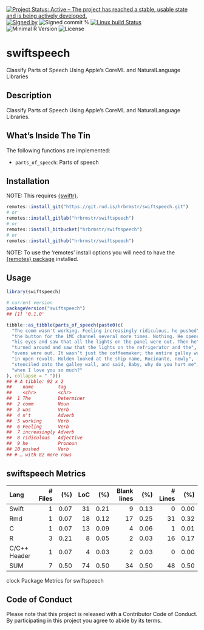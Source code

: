 
[![Project Status: Active – The project has reached a stable, usable
state and is being actively
developed.](https://www.repostatus.org/badges/latest/active.svg)](https://www.repostatus.org/#active)
[![Signed
by](https://img.shields.io/badge/Keybase-Verified-brightgreen.svg)](https://keybase.io/hrbrmstr)
![Signed commit
%](https://img.shields.io/badge/Signed_Commits-100%25-lightgrey.svg)
[![Linux build
Status](https://travis-ci.org/hrbrmstr/swiftspeech.svg?branch=master)](https://travis-ci.org/hrbrmstr/swiftspeech)  
![Minimal R
Version](https://img.shields.io/badge/R%3E%3D-3.6.0-blue.svg)
![License](https://img.shields.io/badge/License-MIT-blue.svg)

# swiftspeech

Classify Parts of Speech Using Apple’s CoreML and NaturalLanguage
Libraries

## Description

Classify Parts of Speech Using Apple’s CoreML and NaturalLanguage
Libraries.

## What’s Inside The Tin

The following functions are implemented:

-   `parts_of_speech`: Parts of speech

## Installation

NOTE: This requires [{swiftr}](https://github.com/hrbrmstr/swiftr).

``` r
remotes::install_git("https://git.rud.is/hrbrmstr/swiftspeech.git")
# or
remotes::install_gitlab("hrbrmstr/swiftspeech")
# or
remotes::install_bitbucket("hrbrmstr/swiftspeech")
# or
remotes::install_github("hrbrmstr/swiftspeech")
```

NOTE: To use the ‘remotes’ install options you will need to have the
[{remotes} package](https://github.com/r-lib/remotes) installed.

## Usage

``` r
library(swiftspeech)

# current version
packageVersion("swiftspeech")
## [1] '0.1.0'
```

``` r
tibble::as_tibble(parts_of_speech(paste0(c(
  "The comm wasn't working. Feeling increasingly ridiculous, he pushed",
  "the button for the 1MC channel several more times. Nothing. He opened",
  "his eyes and saw that all the lights on the panel were out. Then he",
  "turned around and saw that the lights on the refrigerator and the",
  "ovens were out. It wasn’t just the coffeemaker; the entire galley was",
  "in open revolt. Holden looked at the ship name, Rocinante, newly",
  "stenciled onto the galley wall, and said, Baby, why do you hurt me",
  "when I love you so much?"
), collapse = " ")))
## # A tibble: 92 x 2
##    name         tag       
##    <chr>        <chr>     
##  1 The          Determiner
##  2 comm         Noun      
##  3 was          Verb      
##  4 n't          Adverb    
##  5 working      Verb      
##  6 Feeling      Verb      
##  7 increasingly Adverb    
##  8 ridiculous   Adjective 
##  9 he           Pronoun   
## 10 pushed       Verb      
## # … with 82 more rows
```

## swiftspeech Metrics

| Lang         | \# Files |  (%) | LoC |  (%) | Blank lines |  (%) | \# Lines |  (%) |
|:-------------|---------:|-----:|----:|-----:|------------:|-----:|---------:|-----:|
| Swift        |        1 | 0.07 |  31 | 0.21 |           9 | 0.13 |        0 | 0.00 |
| Rmd          |        1 | 0.07 |  18 | 0.12 |          17 | 0.25 |       31 | 0.32 |
| C            |        1 | 0.07 |  13 | 0.09 |           4 | 0.06 |        1 | 0.01 |
| R            |        3 | 0.21 |   8 | 0.05 |           2 | 0.03 |       16 | 0.17 |
| C/C++ Header |        1 | 0.07 |   4 | 0.03 |           2 | 0.03 |        0 | 0.00 |
| SUM          |        7 | 0.50 |  74 | 0.50 |          34 | 0.50 |       48 | 0.50 |

clock Package Metrics for swiftspeech

## Code of Conduct

Please note that this project is released with a Contributor Code of
Conduct. By participating in this project you agree to abide by its
terms.
